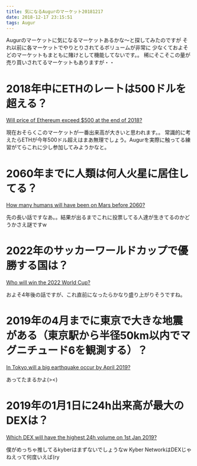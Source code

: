 ```yaml
---
title: 気になるAugurのマーケット20181217
date: 2018-12-17 23:15:51
tags: Augur
---
```


Augurのマーケットに気になるマーケットあるかな〜と探してみたのですが
それ以前に各マーケットでやりとりされてるボリュームが非常に
少なくておよそどのマーケットもまともに賭けとして機能してないです。。
稀にそこそこの量が売り買いされてるマーケットもありますが・・

# 2018年中にETHのレートは500ドルを超える？

[Will price of Ethereum exceed $500 at the end of 2018?](https://cloudflare-ipfs.com/ipfs/QmRMugnaQg8LFdiKSQb5CGcHhVarUqpt4TXVc4ggAcjb3q/?augur_node=wss%3a%2f%2faugur-node.augur.casino&ethereum_node_ws=wss%3a%2f%2fgethnode.com%2fws#/market?id=0xd2b4906276b6ed334604f914306158c05a92e41f)


現在おそらくこのマーケットが一番出来高が大きいと思われます。。
常識的に考えたらETHが今年500ドル超えはまあ無理でしょう。Augurを実際に触ってる練習がてらこれに少し参加してみようかなと。


# 2060年までに人類は何人火星に居住してる？

[How many humans will have been on Mars before 2060?](https://cloudflare-ipfs.com/ipfs/QmRMugnaQg8LFdiKSQb5CGcHhVarUqpt4TXVc4ggAcjb3q/?augur_node=wss%3a%2f%2faugur-node.augur.casino&ethereum_node_ws=wss%3a%2f%2fgethnode.com%2fws#/market?id=0x0d8b18e9d15bf1c9b11c38d59f2aff2fa6a9f3eb)

先の長い話ですなあ。。結果が出るまでこれに投票してる人達が生きてるのかどうかさえ謎ですw

# 2022年のサッカーワールドカップで優勝する国は？
[Who will win the 2022 World Cup?](https://cloudflare-ipfs.com/ipfs/QmRMugnaQg8LFdiKSQb5CGcHhVarUqpt4TXVc4ggAcjb3q/?augur_node=wss%3a%2f%2faugur-node.augur.casino&ethereum_node_ws=wss%3a%2f%2fgethnode.com%2fws#/market?id=0x3f7202947c24c11698f863414262dd32ed109dcd)

およそ4年後の話ですが、これ直前になったらかなり盛り上がりそうですね。

# 2019年の4月までに東京で大きな地震がある（東京駅から半径50km以内でマグニチュード6を観測する）？

[In Tokyo,will a big earthquake occur by April 2019?](https://cloudflare-ipfs.com/ipfs/QmRMugnaQg8LFdiKSQb5CGcHhVarUqpt4TXVc4ggAcjb3q/?augur_node=wss%3a%2f%2faugur-node.augur.casino&ethereum_node_ws=wss%3a%2f%2fgethnode.com%2fws#/market?id=0x6fbc88aabe6afdf3e72c863ca613afd61083e0a6)

あってたまるかよ(><)

# 2019年の1月1日に24h出来高が最大のDEXは？

[Which DEX will have the highest 24h volume on 1st Jan 2019?](https://cloudflare-ipfs.com/ipfs/QmRMugnaQg8LFdiKSQb5CGcHhVarUqpt4TXVc4ggAcjb3q/?augur_node=wss%3a%2f%2faugur-node.augur.casino&ethereum_node_ws=wss%3a%2f%2fgethnode.com%2fws#/market?id=0xc2b62dee343c3a33a14daddadc008766a4be9b54)


僕がめっちゃ推してるkyberはまずないでしょうなw
Kyber NetworkはDEXじゃねえって何度いえば(ry
